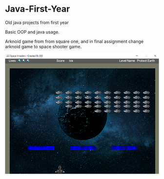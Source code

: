 # Java-First-Year
<p> Old java projects from first year </p>

<p> Basic OOP and java usage. </p>
<p> Arknoid game from from square one, and in final assignment change arknoid game to space shooter game. </p>

![](space.png)
